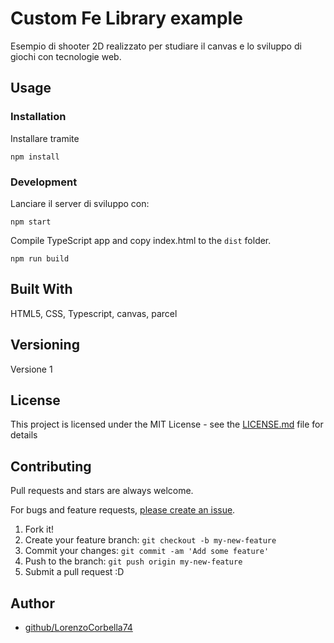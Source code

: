 # Custom Fe Library example

Esempio di shooter 2D realizzato per studiare il canvas e lo sviluppo di giochi con tecnologie web. 

## Usage

### Installation
Installare tramite

    npm install

### Development

Lanciare il server di sviluppo con:

    npm start
    

Compile TypeScript app and copy index.html to the `dist` folder.

    npm run build




## Built With

HTML5, CSS, Typescript, canvas, parcel

## Versioning

Versione 1

## License

This project is licensed under the MIT License - see the [LICENSE.md](LICENSE.md) file for details


## Contributing

Pull requests and stars are always welcome.

For bugs and feature requests, [please create an issue](https://github.com/LorenzoCorbella74/testCanvasGame/issues).

1. Fork it!
2. Create your feature branch: `git checkout -b my-new-feature`
3. Commit your changes: `git commit -am 'Add some feature'`
4. Push to the branch: `git push origin my-new-feature`
5. Submit a pull request :D

## Author

- [github/LorenzoCorbella74](https://github.com/LorenzoCorbella74)


